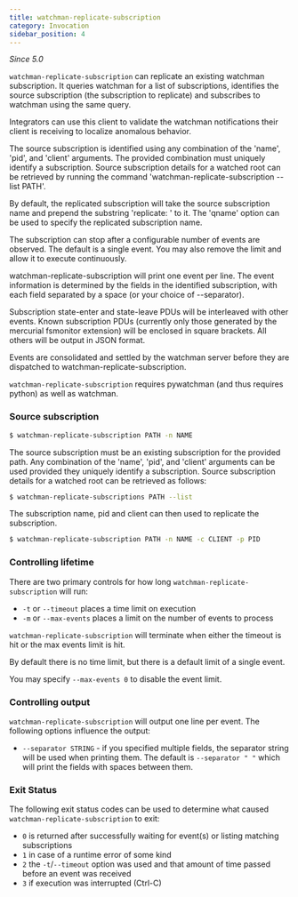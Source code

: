 ```yaml
---
title: watchman-replicate-subscription
category: Invocation
sidebar_position: 4
---
```


_Since 5.0_

`watchman-replicate-subscription` can replicate an existing watchman
subscription. It queries watchman for a list of subscriptions, identifies the
source subscription (the subscription to replicate) and subscribes to watchman
using the same query.

Integrators can use this client to validate the watchman notifications their
client is receiving to localize anomalous behavior.

The source subscription is identified using any combination of the 'name',
'pid', and 'client' arguments. The provided combination must uniquely identify a
subscription. Source subscription details for a watched root can be retrieved by
running the command 'watchman-replicate-subscription --list PATH'.

By default, the replicated subscription will take the source subscription name
and prepend the substring 'replicate: ' to it. The 'qname' option can be used to
specify the replicated subscription name.

The subscription can stop after a configurable number of events are observed.
The default is a single event. You may also remove the limit and allow it to
execute continuously.

watchman-replicate-subscription will print one event per line. The event
information is determined by the fields in the identified subscription, with
each field separated by a space (or your choice of --separator).

Subscription state-enter and state-leave PDUs will be interleaved with other
events. Known subscription PDUs (currently only those generated by the mercurial
fsmonitor extension) will be enclosed in square brackets. All others will be
output in JSON format.

Events are consolidated and settled by the watchman server before they are
dispatched to watchman-replicate-subscription.

`watchman-replicate-subscription` requires pywatchman (and thus requires python)
as well as watchman.

### Source subscription

```bash
$ watchman-replicate-subscription PATH -n NAME
```

The source subscription must be an existing subscription for the provided path.
Any combination of the 'name', 'pid', and 'client' arguments can be used
provided they uniquely identify a subscription. Source subscription details for
a watched root can be retrieved as follows:

```bash
$ watchman-replicate-subscriptions PATH --list
```

The subscription name, pid and client can then used to replicate the
subscription.

```bash
$ watchman-replicate-subscription PATH -n NAME -c CLIENT -p PID
```

### Controlling lifetime

There are two primary controls for how long `watchman-replicate-subscription`
will run:

- `-t` or `--timeout` places a time limit on execution
- `-m` or `--max-events` places a limit on the number of events to process

`watchman-replicate-subscription` will terminate when either the timeout is hit
or the max events limit is hit.

By default there is no time limit, but there is a default limit of a single
event.

You may specify `--max-events 0` to disable the event limit.

### Controlling output

`watchman-replicate-subscription` will output one line per event. The following
options influence the output:

- `--separator STRING` - if you specified multiple fields, the separator string
  will be used when printing them. The default is `--separator " "` which will
  print the fields with spaces between them.

### Exit Status

The following exit status codes can be used to determine what caused
`watchman-replicate-subscription` to exit:

- `0` is returned after successfully waiting for event(s) or listing matching
  subscriptions
- `1` in case of a runtime error of some kind
- `2` the `-t`/`--timeout` option was used and that amount of time passed before
  an event was received
- `3` if execution was interrupted (Ctrl-C)
